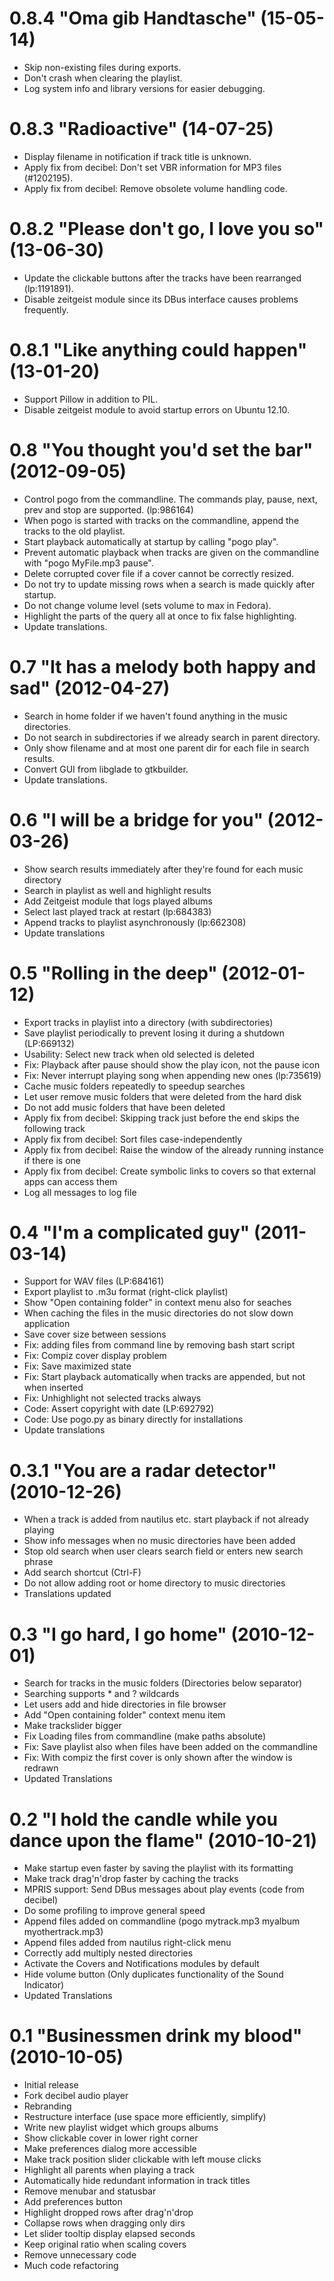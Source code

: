 0.8.4 "Oma gib Handtasche" (15-05-14)
=====================================
* Skip non-existing files during exports.
* Don't crash when clearing the playlist.
* Log system info and library versions for easier debugging.


0.8.3 "Radioactive" (14-07-25)
==============================
* Display filename in notification if track title is unknown.
* Apply fix from decibel: Don't set VBR information for MP3 files (#1202195).
* Apply fix from decibel: Remove obsolete volume handling code.


0.8.2 "Please don't go, I love you so" (13-06-30)
=================================================
* Update the clickable buttons after the tracks have been rearranged (lp:1191891).
* Disable zeitgeist module since its DBus interface causes problems frequently.


0.8.1 "Like anything could happen" (13-01-20)
=============================================
* Support Pillow in addition to PIL.
* Disable zeitgeist module to avoid startup errors on Ubuntu 12.10.


0.8 "You thought you'd set the bar" (2012-09-05)
================================================
* Control pogo from the commandline. The commands play, pause, next, prev and stop are supported. (lp:986164)
* When pogo is started with tracks on the commandline, append the tracks to the old playlist.
* Start playback automatically at startup by calling "pogo play".
* Prevent automatic playback when tracks are given on the commandline with "pogo MyFile.mp3 pause".
* Delete corrupted cover file if a cover cannot be correctly resized.
* Do not try to update missing rows when a search is made quickly after startup.
* Do not change volume level (sets volume to max in Fedora).
* Highlight the parts of the query all at once to fix false highlighting.
* Update translations.


 0.7 "It has a melody both happy and sad" (2012-04-27)
======================================================
* Search in home folder if we haven't found anything in the music directories.
* Do not search in subdirectories if we already search in parent directory.
* Only show filename and at most one parent dir for each file in search results.
* Convert GUI from libglade to gtkbuilder.
* Update translations.


 0.6 "I will be a bridge for you" (2012-03-26)
==============================================
* Show search results immediately after they're found for each music directory
* Search in playlist as well and highlight results
* Add Zeitgeist module that logs played albums
* Select last played track at restart (lp:684383)
* Append tracks to playlist asynchronously (lp:662308)
* Update translations


 0.5 "Rolling in the deep" (2012-01-12)
=======================================
* Export tracks in playlist into a directory (with subdirectories)
* Save playlist periodically to prevent losing it during a shutdown (LP:669132)
* Usability: Select new track when old selected is deleted
* Fix: Playback after pause should show the play icon, not the pause icon
* Fix: Never interrupt playing song when appending new ones (lp:735619)
* Cache music folders repeatedly to speedup searches
* Let user remove music folders that were deleted from the hard disk
* Do not add music folders that have been deleted
* Apply fix from decibel: Skipping track just before the end skips the following track
* Apply fix from decibel: Sort files case-independently
* Apply fix from decibel: Raise the window of the already running instance if there is one
* Apply fix from decibel: Create symbolic links to covers so that external apps can access them
* Log all messages to log file


 0.4 "I'm a complicated guy" (2011-03-14)
=========================================
* Support for WAV files (LP:684161)
* Export playlist to .m3u format (right-click playlist)
* Show "Open containing folder" in context menu also for seaches
* When caching the files in the music directories do not slow down application
* Save cover size between sessions
* Fix: adding files from command line by removing bash start script
* Fix: Compiz cover display problem
* Fix: Save maximized state
* Fix: Start playback automatically when tracks are appended, but not when inserted
* Fix: Unhighlight not selected tracks always
* Code: Assert copyright with date (LP:692792)
* Code: Use pogo.py as binary directly for installations
* Update translations


 0.3.1 "You are a radar detector" (2010-12-26)
==============================================
* When a track is added from nautilus etc. start playback if not already playing
* Show info messages when no music directories have been added
* Stop old search when user clears search field or enters new search phrase
* Add search shortcut (Ctrl-F)
* Do not allow adding root or home directory to music directories
* Translations updated


 0.3 "I go hard, I go home" (2010-12-01)
========================================
* Search for tracks in the music folders (Directories below separator)
* Searching supports * and ? wildcards
* Let users add and hide directories in file browser
* Add "Open containing folder" context menu item
* Make trackslider bigger
* Fix Loading files from commandline (make paths absolute)
* Fix: Save playlist also when files have been added on the commandline
* Fix: With compiz the first cover is only shown after the window is redrawn
* Updated Translations


 0.2 "I hold the candle while you dance upon the flame" (2010-10-21)
====================================================================
* Make startup even faster by saving the playlist with its formatting
* Make track drag'n'drop faster by caching the tracks
* MPRIS support: Send DBus messages about play events (code from decibel)
* Do some profiling to improve general speed
* Append files added on commandline (pogo mytrack.mp3 myalbum myothertrack.mp3)
* Append files added from nautilus right-click menu
* Correctly add multiply nested directories
* Activate the Covers and Notifications modules by default
* Hide volume button (Only duplicates functionality of the Sound Indicator)
* Updated Translations


 0.1 "Businessmen drink my blood" (2010-10-05)
==============================================
* Initial release
* Fork decibel audio player
* Rebranding
* Restructure interface (use space more efficiently, simplify)
* Write new playlist widget which groups albums
* Show clickable cover in lower right corner
* Make preferences dialog more accessible
* Make track position slider clickable with left mouse clicks
* Highlight all parents when playing a track
* Automatically hide redundant information in track titles
* Remove menubar and statusbar
* Add preferences button
* Highlight dropped rows after drag'n'drop
* Collapse rows when dragging only dirs
* Let slider tooltip display elapsed seconds
* Keep original ratio when scaling covers
* Remove unnecessary code
* Much code refactoring
